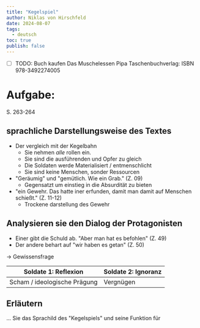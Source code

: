 ```yaml
---
title: "Kegelspiel"
author: Niklas von Hirschfeld
date: 2024-08-07
tags:
  - deutsch
toc: true
publish: false
---
```


- [ ] TODO: Buch kaufen Das Muschelessen Pipa Taschenbuchverlag: ISBN
      978-3492274005

# Aufgabe:

S. 263-264

## sprachliche Darstellungsweise des Textes

- Der vergleich mit der Kegelbahn
  - Sie nehmen _alle_ rollen ein.
  - Sie sind die ausführenden und Opfer zu gleich
  - Die Soldaten werde Materialisiert / entmenschlicht
  - Sie sind keine Menschen, sonder Ressourcen
- "Geräumig" und "gemütlich. Wie ein Grab." (Z. 09)
  - Gegensatzt um einstieg in die Absurdität zu bieten
- "ein Gewehr. Das hatte iner erfunden, damit man damit auf Menschen schießt."
  (Z. 11-12)
  - Trockene darstellung des Gewehr

## Analysieren sie den Dialog der Protagonisten

- Einer gibt die Schuld ab. "Aber man hat es befohlen" (Z. 49)
- Der andere behart auf "wir haben es getan" (Z. 50)

-> Gewissensfrage

| Soldate 1: **Reflexion**     | Soldate 2: **Ignoranz** |
| ---------------------------- | ----------------------- |
| Scham / ideologische Prägung | Vergnügen               |

## Erläutern

... Sie das Sprachild des "Kegelspiels" und seine Funktion für
